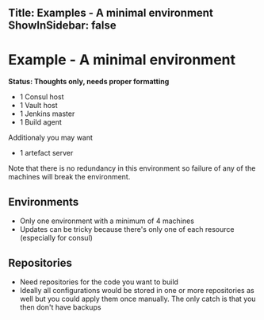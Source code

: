 Title: Examples - A minimal environment
ShowInSidebar: false
---

# Example - A minimal environment

**Status: Thoughts only, needs proper formatting**


* 1 Consul host
* 1 Vault host
* 1 Jenkins master
* 1 Build agent

Additionaly you may want

* 1 artefact server

Note that there is no redundancy in this environment so failure of any of the machines
will break the environment.

## Environments

- Only one environment with a minimum of 4 machines
- Updates can be tricky because there's only one of each resource (especially for consul)

## Repositories

- Need repositories for the code you want to build
- Ideally all configurations would be stored in one or more repositories as well but you could
  apply them once manually. The only catch is that you then don't have backups